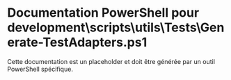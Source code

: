 # Documentation PowerShell pour development\scripts\utils\Tests\Generate-TestAdapters.ps1

Cette documentation est un placeholder et doit être générée par un outil PowerShell spécifique.
